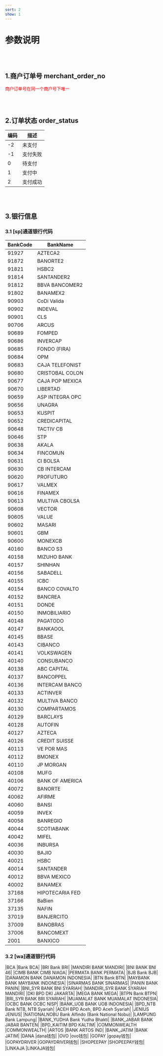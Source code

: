 ```yaml
---
sort: 2
show: 1
---
```


# 参数说明

<br><br>

## 1.商户订单号 merchant_order_no
<label style="color:red">商户订单号在同一个商户号下唯一</label>

<br><br>

## 2.订单状态 order_status

| 编码  | 描述 |
|-----|-----|
| -2  | 未支付 |
| -1  | 支付失败 |
| 0  | 待支付 |
| 1  | 支付中 |
| 2  | 支付成功 |

<br><br>

## 3.银行信息
### 3.1 [sp]通道银行代码

|BankCode|BankName|
|----|----|
|91927|AZTECA2|
|91872	|BANORTE2|
|91821	|HSBC2|
|91814	|SANTANDER2|
|91812	|BBVA BANCOMER2|
|91802	|BANAMEX2|
|90903	|CoDi Valida|
|90902	|INDEVAL|
|90901	|CLS|
|90706	|ARCUS|
|90689	|FOMPED|
|90686	|INVERCAP|
|90685	|FONDO (FIRA)|
|90684	|OPM|
|90683	|CAJA TELEFONIST|
|90680	|CRISTOBAL COLON|
|90677	|CAJA POP MEXICA|
|90670	|LIBERTAD|
|90659	|ASP INTEGRA OPC|
|90656	|UNAGRA|
|90653	|KUSPIT|
|90652	|CREDICAPITAL|
|90648	|TACTIV CB|
|90646	|STP|
|90638	|AKALA|
|90634	|FINCOMUN|
|90631	|CI BOLSA|
|90630	|CB INTERCAM|
|90620	|PROFUTURO|
|90617	|VALMEX|
|90616	|FINAMEX|
|90613	|MULTIVA CBOLSA|
|90608	|VECTOR|
|90605	|VALUE|
|90602	|MASARI|
|90601	|GBM|
|90600	|MONEXCB|
|40160	|BANCO S3|
|40158	|MIZUHO BANK|
|40157	|SHINHAN|
|40156	|SABADELL|
|40155	|ICBC|
|40154	|BANCO COVALTO|
|40152	|BANCREA|
|40151	|DONDE|
|40150	|INMOBILIARIO|
|40148	|PAGATODO|
|40147	|BANKAOOL|
|40145	|BBASE|
|40143	|CIBANCO|
|40141	|VOLKSWAGEN|
|40140	|CONSUBANCO|
|40138	|ABC CAPITAL|
|40137	|BANCOPPEL|
|40136	|INTERCAM BANCO|
|40133	|ACTINVER|
|40132	|MULTIVA BANCO|
|40130	|COMPARTAMOS|
|40129	|BARCLAYS|
|40128	|AUTOFIN|
|40127	|AZTECA|
|40126	|CREDIT SUISSE|
|40113	|VE POR MAS|
|40112	|BMONEX|
|40110	|JP MORGAN|
|40108	|MUFG|
|40106	|BANK OF AMERICA|
|40072	|BANORTE|
|40062	|AFIRME|
|40060	|BANSI|
|40059	|INVEX|
|40058	|BANREGIO|
|40044	|SCOTIABANK|
|40042	|MIFEL|
|40036	|INBURSA|
|40030	|BAJIO|
|40021	|HSBC|
|40014	|SANTANDER|
|40012	|BBVA MEXICO|
|40002	|BANAMEX|
|37168	|HIPOTECARIA FED|
|37166	|BaBien|
|37135	|NAFIN|
|37019	|BANJERCITO|
|37009	|BANOBRAS|
|37006	|BANCOMEXT|
|2001	|BANXICO|


### 3.2 [wa]通道银行代码
|BCA	|Bank BCA|
|BRI	Bank BRI|
|MANDIRI	BANK MANDIRI|
|BNI	BANK BNI 46|
|CIMB	BANK CIMB NIAGA|
|PERMATA	BANK PERMATA|
|BJB	Bank BJB|
|DANAMON	BANK DANAMON INDONESIA|
|BTN	Bank BTN|
|MAYBANK	BANK MAYBANK INDONESIA|
|SINARMAS	BANK SINARMAS|
|PANIN	BANK PANIN|
|BNI_SYR	BANK BNI SYARIAH|
|MANDIRI_SYR	BANK SYARIAH MANDIRI|
|DKI	BPD DKI JAKARTA|
|MEGA	BANK MEGA|
|BTPN	Bank BTPN|
|BRI_SYR	BANK BRI SYARIAH|
|MUAMALAT	BANK MUAMALAT INDONESIA|
|OCBC	BANK OCBC NISP|
|BANK_UOB	BANK UOB INDONESIA|
|BPD_NTB	Bank NTB, NTB Syariah|
|ACEH	BPD Aceh, BPD Aceh Syariah|
|JENIUS	JENIUS|
|NATIONALNOBU	Bank Alfindo (Bank National Nobu)|
|LAMPUNG	Bank Lampung|
|BANK_YUDHA	Bank Yudha Bhakti|
|BANK_JABAR	BANK JABAR BANTEN|
|BPD_KAITIM	BPD KALTIM|
|COMMONWEALTH	|COMMONWEALTH|
|ARTOS	|BANK ARTOS IND|
|BANK_JATIM	|BANK JATIM|
|DANA	|dana钱包|
|OVO	|ovo钱包|
|GOPAY	|gopay钱包|
|GOPAYDRIVER	|GOPAYDRIVER钱包|
|SHOPEEPAY	|SHOPEEPAY钱包|
|LINKAJA	|LINKAJA钱包|
